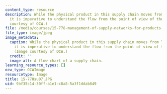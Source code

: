 ```yaml
---
content_type: resource
description: While the physical product in this supply chain moves from left to right,
  it is imperative to understand the flow from the point of view of the customer.(Image
  courtesy of OCW.)
file: /media/courses/15-778-management-of-supply-networks-for-products-and-services-summer-2004/9bf35c1430ffa1e1c8a85a3f1ddab849_15-778su07.JPG
file_type: image/jpeg
image_metadata:
  caption: While the physical product in this supply chain moves from left to right,
    it is imperative to understand the flow from the point of view of the customer.
    (Image courtesy of OCW.)
  credit: ''
  image-alt: A flow chart of a supply chain.
learning_resource_types: []
ocw_type: OCWImage
resourcetype: Image
title: 15-778su07.JPG
uid: 9bf35c14-30ff-a1e1-c8a8-5a3f1ddab849
---
```

